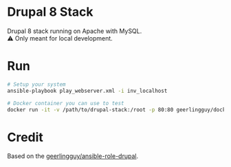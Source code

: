 # Drupal 8 Stack

Drupal 8 stack running on Apache with MySQL.  
:warning: Only meant for local development.

# Run

```bash
# Setup your system
ansible-playbook play_webserver.xml -i inv_localhost

# Docker container you can use to test
docker run -it -v /path/to/drupal-stack:/root -p 80:80 geerlingguy/docker-ubuntu1804-ansible:latest /bin/bash
```

# Credit

Based on the [geerlingguy/ansible-role-drupal](https://github.com/geerlingguy/ansible-role-drupal).